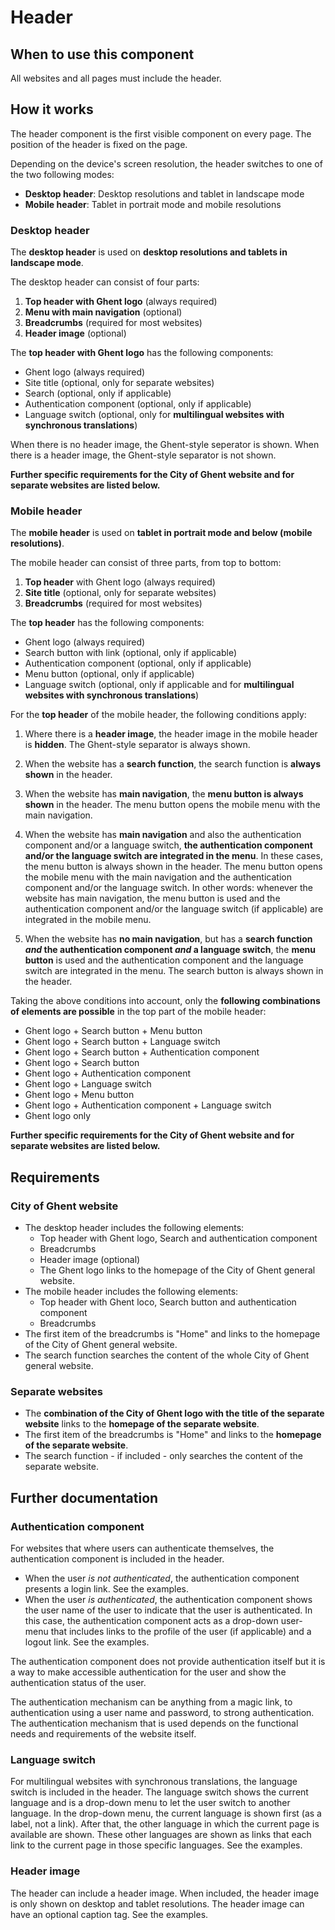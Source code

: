 # Header

## When to use this component

All websites and all pages must include the header.

## How it works

The header component is the first visible component on every page. The position of the header is fixed on the page.

Depending on the device's screen resolution, the header switches to one of the two following modes:

* **Desktop header**: Desktop resolutions and tablet in landscape mode
* **Mobile header**: Tablet in portrait mode and mobile resolutions

### Desktop header

The **desktop header** is used on **desktop resolutions and tablets in landscape mode**.

The desktop header can consist of four parts:

1. **Top header with Ghent logo** (always required)
2. **Menu with main navigation** (optional)
3. **Breadcrumbs** (required for most websites)
4. **Header image** (optional)

The **top header with Ghent logo** has the following components:

* Ghent logo (always required)
* Site title (optional, only for separate websites)
* Search (optional, only if applicable)
* Authentication component (optional, only if applicable)
* Language switch (optional, only for **multilingual websites with synchronous translations**)

When there is no header image, the Ghent-style seperator is shown. When there is a header image, the Ghent-style separator is not shown.

**Further specific requirements for the City of Ghent website and for separate websites are listed below.**

### Mobile header

The **mobile header** is used on **tablet in portrait mode and below (mobile resolutions)**.

The mobile header can consist of three parts, from top to bottom:

1. **Top header** with Ghent logo (always required)
2. **Site title** (optional, only for separate websites)
3. **Breadcrumbs** (required for most websites)

The **top header** has the following components:

* Ghent logo (always required)
* Search button with link (optional, only if applicable)
* Authentication component (optional, only if applicable)
* Menu button (optional, only if applicable)
* Language switch (optional, only if applicable and for **multilingual websites with synchronous translations**)

For the **top header** of the mobile header, the following conditions apply:

1. Where there is a **header image**, the header image in the mobile header is **hidden**. The Ghent-style separator is always shown.

2. When the website has a **search function**, the search function is **always shown** in the header.

3. When the website has **main navigation**, the **menu button is always shown** in the header. The menu button opens the mobile menu with the main navigation.

4. When the website has **main navigation** and also the authentication component and/or a language switch, **the authentication component and/or the language switch are integrated in the menu**. In these cases, the menu button is always shown in the header. The menu button opens the mobile menu with the main navigation and the authentication component and/or the language switch. In other words: whenever the website has main navigation, the menu button is used and the authentication component and/or the language switch (if applicable) are integrated in the mobile menu.

5. When the website has **no main navigation**, but has a **search function *and* the authentication component *and* a language switch**, the **menu button** is used and the authentication component and the language switch are integrated in the menu. The search button is always shown in the header.

Taking the above conditions into account, only the **following combinations of elements are possible** in the top part of the mobile header:

* Ghent logo + Search button + Menu button
* Ghent logo + Search button + Language switch
* Ghent logo + Search button + Authentication component
* Ghent logo + Search button
* Ghent logo + Authentication component
* Ghent logo + Language switch
* Ghent logo + Menu button
* Ghent logo + Authentication component + Language switch
* Ghent logo only

**Further specific requirements for the City of Ghent website and for separate websites are listed below.**

## Requirements

### City of Ghent website

* The desktop header includes the following elements:
    * Top header with Ghent logo, Search and authentication component
    * Breadcrumbs
    * Header image (optional)
    * The Ghent logo links to the homepage of the City of Ghent general website.
* The mobile header includes the following elements:
    * Top header with Ghent loco, Search button and authentication component
    * Breadcrumbs
* The first item of the breadcrumbs is "Home" and links to the homepage of the City of Ghent general website.
* The search function searches the content of the whole City of Ghent general website.

### Separate websites

* The **combination of the City of Ghent logo with the title of the separate website** links to the **homepage of the separate website**.
* The first item of the breadcrumbs is "Home" and links to the **homepage of the separate website**.
* The search function - if included - only searches the content of the separate website.

## Further documentation

### Authentication component

For websites that where users can authenticate themselves, the authentication component is included in the header.

* When the user *is not authenticated*, the authentication component presents a login link. See the examples.
* When the user *is authenticated*, the authentication component shows the user name of the user to indicate that the user is authenticated. In this case, the authentication component acts as a drop-down user-menu that includes links to the profile of the user (if applicable) and a logout link. See the examples.

The authentication component does not provide authentication itself but it is a way to make accessible authentication for the user and show the authentication status of the user.

The authentication mechanism can be anything from a magic link, to authentication using a user name and password, to strong authentication. The authentication mechanism that is used depends on the functional needs and requirements of the website itself.

### Language switch

For multilingual websites with synchronous translations, the language switch is included in the header. The language switch shows the current language and is a drop-down menu to let the user switch to another language. In the drop-down menu, the current language is shown first (as a label, not a link). After that, the other language in which the current page is available are shown. These other languages are shown as links that each link to the current page in those specific languages. See the examples.

### Header image

The header can include a header image. When included, the header image is only shown on desktop and tablet resolutions. The header image can have an optional caption tag. See the examples.


